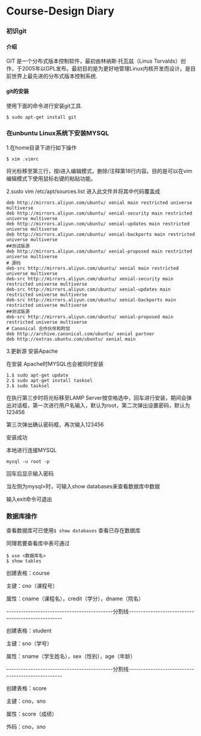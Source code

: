 # Course-Design Diary

### 初识git

#### 介绍

GIT 是一个分布式版本控制软件，最初由林纳斯·托瓦兹（Linus Torvalds）创作，于2005年以GPL发布。最初目的是为更好地管理Linux内核开发而设计。是目前世界上最先进的分布式版本控制系统.

#### git的安装

使用下面的命令进行安装git工具.
```
$ sudo apt-get install git
```



























### 在unbuntu Linux系统下安装MYSQL
1.在home目录下进行如下操作

```
$ vim .vimrc
```

将光标移至第三行，按i进入编辑模式，删除/注释第18行内容。目的是可以在vim编辑模式下使用鼠标右键的粘贴功能。

2.sudo vim /etc/apt/sources.list 进入此文件并将其中代码覆盖成

```
deb http://mirrors.aliyun.com/ubuntu/ xenial main restricted universe multiverse
deb http://mirrors.aliyun.com/ubuntu/ xenial-security main restricted universe multiverse
deb http://mirrors.aliyun.com/ubuntu/ xenial-updates main restricted universe multiverse
deb http://mirrors.aliyun.com/ubuntu/ xenial-backports main restricted universe multiverse
##测试版源
deb http://mirrors.aliyun.com/ubuntu/ xenial-proposed main restricted universe multiverse
# 源码
deb-src http://mirrors.aliyun.com/ubuntu/ xenial main restricted universe multiverse
deb-src http://mirrors.aliyun.com/ubuntu/ xenial-security main restricted universe multiverse
deb-src http://mirrors.aliyun.com/ubuntu/ xenial-updates main restricted universe multiverse
deb-src http://mirrors.aliyun.com/ubuntu/ xenial-backports main restricted universe multiverse
##测试版源
deb-src http://mirrors.aliyun.com/ubuntu/ xenial-proposed main restricted universe multiverse
# Canonical 合作伙伴和附加
deb http://archive.canonical.com/ubuntu/ xenial partner
deb http://extras.ubuntu.com/ubuntu/ xenial main
```

3.更新源 安装Apache

在安装 Apache时MYSQL也会被同时安装

```
1.$ sudo apt-get update
2.$ sudo apt-get install tasksel
3.$ sudo tasksel
```
在执行第三步时将光标移至LAMP Server按空格选中，回车进行安装，期间会弹出对话框，第一次进行用户名输入，默认为root，第二次弹出设置密码，默认为123456

第三次弹出确认密码框，再次输入123456

安装成功

本地进行连接MYSQL

```
mysql -u root -p
```

回车后显示输入密码

当左侧为mysql>时，可输入show databases来查看数据库中数据

输入exit命令可退出

### 数据库操作

查看数据库可已使用``` $ show databases ``` 查看已存在数据库

同理若要查看库中表可通过
```
$ use <数据库名>
$ show tables
```

创建表格：course

主键：cno（课程号）

属性：cname（课程名），credit（学分），dname（院名）

--------------------------------------------分割线--------------------------------------------------

创建表格：student

主键：sno（学号）

属性：sname（学生姓名），sex（性别），age（年龄）

--------------------------------------------分割线--------------------------------------------------

创建表格：score

主键：cno，sno

属性：score（成绩）

外码：cno，sno
